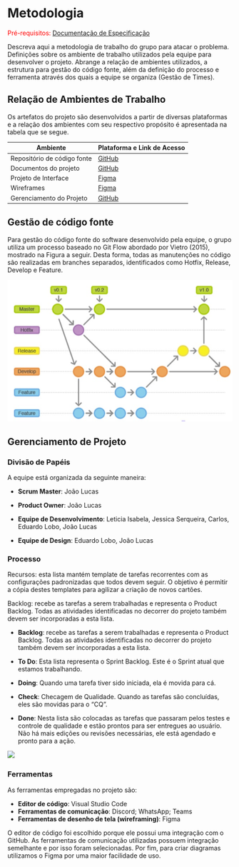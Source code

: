 
# Metodologia

<span style="color:red">Pré-requisitos: <a href="02-Especificação do Projeto.md"> Documentação de Especificação</a></span>

Descreva aqui a metodologia de trabalho do grupo para atacar o problema. Definições sobre os ambiente de trabalho utilizados pela  equipe para desenvolver o projeto. Abrange a relação de ambientes utilizados, a estrutura para gestão do código fonte, além da definição do processo e ferramenta através dos quais a equipe se organiza (Gestão de Times).

## Relação de Ambientes de Trabalho

Os artefatos do projeto são desenvolvidos a partir de diversas plataformas e a relação dos 
ambientes com seu respectivo propósito é apresentada na tabela que se segue.

|Ambiente                         |Plataforma e Link de Acesso                                                                                |
|---------------------------------|-----------------------------------------------------------------------------------------------------------|
|Repositório de código fonte      |[GitHub](https://github.com/ICEI-PUC-Minas-PMV-ADS/pmv-ads-2022-2-e2-proj-int-t6-ebatata)          |
|Documentos do projeto            |[GitHub](https://github.com/ICEI-PUC-Minas-PMV-ADS/pmv-ads-2022-2-e2-proj-int-t6-ebatata)          |
|Projeto de Interface             |[Figma](https://www.figma.com/file/jJy3yx68H78VreGmsXI07a/userflow-eBatata)                      |
|Wireframes                       |[Figma](https://www.figma.com/file/kLLoy6ks4U78nZB4u0Rzsm/eBatata-wireframes?node-id=0%3A1)                     |
|Gerenciamento do Projeto         |[GitHub](https://github.com/orgs/ICEI-PUC-Minas-PMV-ADS/projects/161/views/1)                                                            |

## Gestão de código fonte

Para  gestão  do  código  fonte  do  software  desenvolvido  pela  equipe,  o  grupo  utiliza  um 
processo  baseado  no  Git  Flow  abordado  por  Vietro  (2015),  mostrado  na  Figura  a  seguir. 
Desta  forma,  todas  as  manutenções  no  código  são  realizadas  em  branches  separados, 
identificados  como  Hotfix,  Release,  Develop  e  Feature.

![Gestão de código fonte](img/gestao_de_codigo_fonte.jpg)
## Gerenciamento de Projeto

### Divisão de Papéis

A equipe está organizada da seguinte maneira:

- **Scrum Master**: João Lucas

- **Product Owner**: João Lucas

- **Equipe de Desenvolvimento**: Leticia Isabela, Jessica Serqueira, Carlos, Eduardo Lobo, João Lucas

- **Equipe de Design**: Eduardo Lobo, João Lucas

### Processo
Recursos: esta lista mantém template de tarefas recorrentes com as configurações padronizadas que todos devem seguir. O objetivo é permitir a cópia destes templates para agilizar a criação de novos cartões.

Backlog: recebe as tarefas a serem trabalhadas e representa o Product Backlog. Todas as atividades identificadas no decorrer do projeto também devem ser incorporadas a esta lista.

- **Backlog**: recebe  as  tarefas  a  serem  trabalhadas  e  representa  o  Product  Backlog. Todas as atividades identificadas no decorrer do projeto também devem ser incorporadas a esta lista.

- **To Do**: Esta lista representa o Sprint Backlog. Este é o Sprint atual que estamos trabalhando.

- **Doing**: Quando uma tarefa tiver sido iniciada, ela é movida para cá.

- **Check**: Checagem de Qualidade. Quando as tarefas são concluídas, eles são movidas para o “CQ”. 

- **Done**: Nesta lista são colocadas as tarefas que passaram pelos testes e controle de qualidade e estão prontos para ser entregues ao usuário. Não há mais edições ou revisões necessárias, ele está agendado e pronto para a ação.

<img src="https://github.com/ICEI-PUC-Minas-PMV-ADS/pmv-ads-2022-2-e2-proj-int-t6-ebatata/blob/bba72c8f986307fce6ca5023849d5327b0cf3ee4/docs/img/Backlog.png">


### Ferramentas
As ferramentas empregadas no projeto são:

- **Editor de código**: Visual Studio Code
- **Ferramentas de comunicação**: Discord; WhatsApp; Teams
- **Ferramentas de desenho de tela (wireframing)**: Figma

O editor de código foi escolhido porque ele possui uma integração com o GitHub. As ferramentas de comunicação utilizadas possuem integração semelhante e por isso foram selecionadas. Por fim, para criar diagramas utilizamos o Figma por uma maior facilidade de uso.
